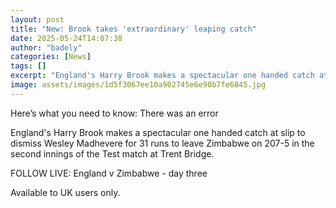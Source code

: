 ```yaml
---
layout: post
title: "New: Brook takes 'extraordinary' leaping catch"
date: 2025-05-24T14:07:38
author: "badely"
categories: [News]
tags: []
excerpt: "England's Harry Brook makes a spectacular one handed catch at slip to dismiss Wesley Madhevere for 31 runs to leave Zimbabwe on 207-5 in the second in"
image: assets/images/1d5f3067ee10a902745e6e90b7fe6845.jpg
---
```


Here’s what you need to know: There was an error

England's Harry Brook makes a spectacular one handed catch at slip to dismiss Wesley Madhevere for 31 runs to leave Zimbabwe on 207-5 in the second innings of the Test match at Trent Bridge.

FOLLOW LIVE: England v Zimbabwe - day three

Available to UK users only.

